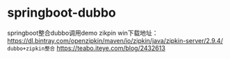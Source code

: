 # springboot-dubbo
springboot整合dubbo调用demo
zikpin win下载地址：https://dl.bintray.com/openzipkin/maven/io/zipkin/java/zipkin-server/2.9.4/
`dubbo+zipkin整合`
https://teabo.iteye.com/blog/2432613
